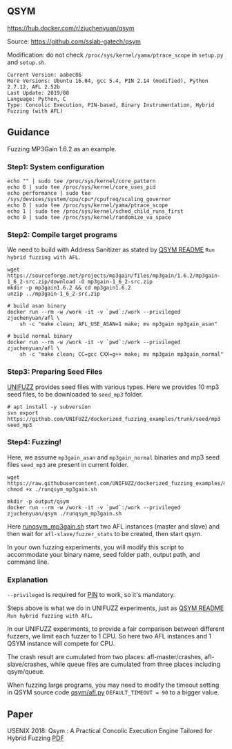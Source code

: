 ## QSYM

https://hub.docker.com/r/zjuchenyuan/qsym

Source: https://github.com/sslab-gatech/qsym

Modification: do not check `/proc/sys/kernel/yama/ptrace_scope` in `setup.py` and `setup.sh`.

```
Current Version: aabec86
More Versions: Ubuntu 16.04, gcc 5.4, PIN 2.14 (modified), Python 2.7.12, AFL 2.52b
Last Update: 2019/08
Language: Python, C
Type: Concolic Execution, PIN-based, Binary Instrumentation, Hybrid Fuzzing (with AFL)
```

## Guidance

Fuzzing MP3Gain 1.6.2 as an example.

### Step1: System configuration

```
echo "" | sudo tee /proc/sys/kernel/core_pattern
echo 0 | sudo tee /proc/sys/kernel/core_uses_pid
echo performance | sudo tee /sys/devices/system/cpu/cpu*/cpufreq/scaling_governor
echo 0 | sudo tee /proc/sys/kernel/yama/ptrace_scope
echo 1 | sudo tee /proc/sys/kernel/sched_child_runs_first
echo 0 | sudo tee /proc/sys/kernel/randomize_va_space
```

### Step2: Compile target programs

We need to build with Address Sanitizer as stated by [QSYM README](https://github.com/sslab-gatech/qsym) `Run hybrid fuzzing with AFL`.

```
wget https://sourceforge.net/projects/mp3gain/files/mp3gain/1.6.2/mp3gain-1_6_2-src.zip/download -O mp3gain-1_6_2-src.zip
mkdir -p mp3gain1.6.2 && cd mp3gain1.6.2
unzip ../mp3gain-1_6_2-src.zip

# build asan binary
docker run --rm -w /work -it -v `pwd`:/work --privileged zjuchenyuan/afl \
    sh -c "make clean; AFL_USE_ASAN=1 make; mv mp3gain mp3gain_asan"

# build normal binary
docker run --rm -w /work -it -v `pwd`:/work --privileged zjuchenyuan/afl \
    sh -c "make clean; CC=gcc CXX=g++ make; mv mp3gain mp3gain_normal"
```

### Step3: Preparing Seed Files

[UNIFUZZ](https://github.com/UNIFUZZ/seeds) provides seed files with various types. Here we provides 10 mp3 seed files, to be downloaded to `seed_mp3` folder.

```
# apt install -y subversion
svn export https://github.com/UNIFUZZ/dockerized_fuzzing_examples/trunk/seed/mp3 seed_mp3
```

### Step4: Fuzzing!

Here, we assume `mp3gain_asan` and `mp3gain_normal` binaries and mp3 seed files `seed_mp3` are present in current folder.

```
wget https://raw.githubusercontent.com/UNIFUZZ/dockerized_fuzzing_examples/master/scripts/runqsym_mp3gain.sh
chmod +x ./runqsym_mp3gain.sh

mkdir -p output/qsym
docker run --rm -w /work -it -v `pwd`:/work --privileged zjuchenyuan/qsym ./runqsym_mp3gain.sh
```

Here [runqsym_mp3gain.sh](https://github.com/UNIFUZZ/dockerized_fuzzing_examples/blob/master/scripts/runqsym_mp3gain.sh) start two AFL instances (master and slave) and then wait for `afl-slave/fuzzer_stats` to be created, then start qsym.

In your own fuzzing experiments, you will modify this script to accommodate your binary name, seed folder path, output path, and command line.

### Explanation

`--privileged` is required for [PIN](https://software.intel.com/en-us/articles/pin-a-dynamic-binary-instrumentation-tool) to work, so it's mandatory.

Steps above is what we do in UNIFUZZ experiments, just as [QSYM README](https://github.com/sslab-gatech/qsym) `Run hybrid fuzzing with AFL`.

In our UNIFUZZ experiments, to provide a fair comparison between different fuzzers, we limit each fuzzer to 1 CPU. So here two AFL instances and 1 QSYM instance will compete for CPU.

The crash result are cumulated from two places: afl-master/crashes, afl-slave/crashes, while queue files are cumulated from three places including qsym/queue.

When fuzzing large programs, you may need to modify the timeout setting in QSYM source code [qsym/afl.py](https://github.com/sslab-gatech/qsym/blob/master/qsym/afl.py) `DEFAULT_TIMEOUT = 90` to a bigger value.

## Paper

USENIX 2018: Qsym : A Practical Concolic Execution Engine Tailored for Hybrid Fuzzing [PDF](https://www.usenix.org/system/files/conference/usenixsecurity18/sec18-yun.pdf)
